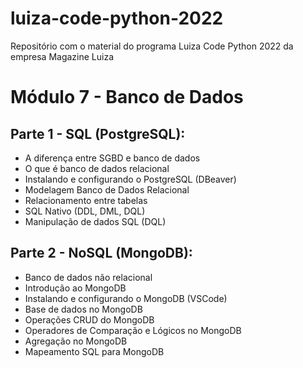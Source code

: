 # luiza-code-python-2022
Repositório com o material do programa Luiza Code Python 2022 da empresa Magazine Luiza

# Módulo 7 - Banco de Dados
## Parte 1 - SQL (PostgreSQL):
- A diferença entre SGBD e banco de dados
- O que é banco de dados relacional
- Instalando e configurando o PostgreSQL (DBeaver)
- Modelagem Banco de Dados Relacional
- Relacionamento entre tabelas
- SQL Nativo (DDL, DML, DQL)
- Manipulação de dados SQL (DQL)

## Parte  2 - NoSQL (MongoDB):
- Banco de dados não relacional
- Introdução ao MongoDB
- Instalando e configurando o MongoDB (VSCode)
- Base de dados no MongoDB
- Operações CRUD do MongoDB
- Operadores de Comparação e Lógicos no MongoDB
- Agregação no MongoDB
- Mapeamento SQL para MongoDB
